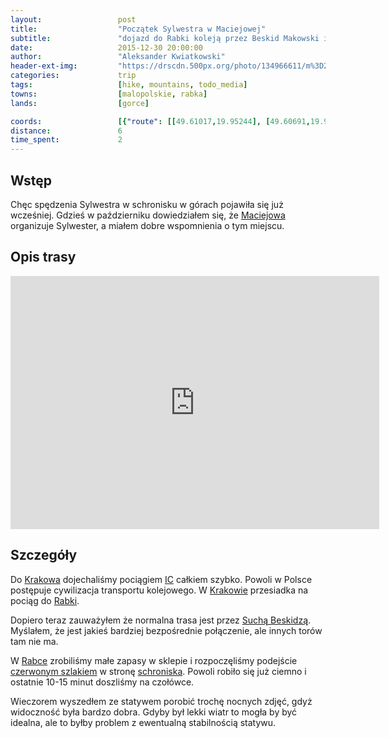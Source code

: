 ```yaml
---
layout:                 post
title:                  "Początek Sylwestra w Maciejowej"
subtitle:               "dojazd do Rabki koleją przez Beskid Makowski i podejście do schroniska"
date:                   2015-12-30 20:00:00
author:                 "Aleksander Kwiatkowski"
header-ext-img:         "https://drscdn.500px.org/photo/134966611/m%3D2048/c9bf3a2f10eb9b591a0b5ed15e53494b"
categories:             trip
tags:                   [hike, mountains, todo_media]
towns:                  [malopolskie, rabka]
lands:                  [gorce]

coords:                 [{"route": [[49.61017,19.95244], [49.60691,19.96695], [49.60305,19.96600], [49.59911,19.97973], [49.59524,19.98991], [49.58947,19.98873], [49.58268,20.00529], [49.58294,20.00810]], "type": "hike"}]
distance:               6
time_spent:             2
---
```


[wiki-pkp-ic]:          https://pl.wikipedia.org/wiki/PKP_Intercity#InterCity
[wiki-maciejowa]:       https://pl.wikipedia.org/wiki/Bac%C3%B3wka_PTTK_na_Maciejowej
[wiki-krakow]:          https://pl.wikipedia.org/wiki/Krak%C3%B3w
[wiki-rabka]:           https://pl.wikipedia.org/wiki/Rabka-Zdr%C3%B3j
[wiki-sucha-beskidzka]: https://pl.wikipedia.org/wiki/Sucha_Beskidzka
[wiki-gsb]:             https://pl.wikipedia.org/wiki/G%C5%82%C3%B3wny_Szlak_Beskidzki

Wstęp
-----

Chęc spędzenia Sylwestra w schronisku w górach pojawiła się już wcześniej.
Gdzieś w październiku dowiedziałem się, że [Maciejowa][wiki-maciejowa] organizuje Sylwester,
a miałem dobre wspomnienia o tym miejscu.

Opis trasy
----------

<iframe height='405' width='590' frameborder='0' allowtransparency='true' scrolling='no' src='https://www.strava.com/activities/462834644/embed/77a5c5332bd6c043c1f82b4084113dfa6bb50252'></iframe>

Szczegóły
---------

Do [Krakowa][wiki-krakow] dojechaliśmy pociągiem [IC][wiki-pkp-ic] całkiem szybko.
Powoli w Polsce postępuje cywilizacja transportu kolejowego. W [Krakowie][wiki-krakow]
przesiadka na pociąg do [Rabki][wiki-rabka].

Dopiero teraz zauważyłem że normalna trasa jest przez [Suchą Beskidzą][wiki-sucha-beskidzka].
Myślałem, że jest jakieś bardziej bezpośrednie połączenie, ale innych torów tam nie ma.

W [Rabce][wiki-rabka] zrobiliśmy małe zapasy w sklepie i rozpoczęliśmy podejście
[czerwonym szlakiem][wiki-gsb] w stronę [schroniska][wiki-maciejowa].
Powoli robiło się już ciemno i ostatnie 10-15 minut doszliśmy na czołówce.

Wieczorem wyszedłem ze statywem porobić trochę nocnych zdjęć, gdyż widoczność była
bardzo dobra. Gdyby był lekki wiatr to mogła by być idealna, ale to byłby problem
z ewentualną stabilnością statywu.
